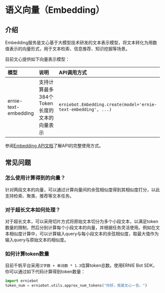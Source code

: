 # 语义向量（Embedding）

## 介绍

Embedding服务是文心基于大模型技术研发的文本表示模型，将文本转化为用数值表示的向量形式，用于文本检索、信息推荐、知识挖掘等场景。

目前文心提供如下向量表示模型：

| 模型 | 说明 | API调用方式 |
| :--- | :---- | :----- |
| ernie-text-embedding | 支持计算最多384个Token长度的文本的向量表示 | `erniebot.Embedding.create(model='ernie-text-embedding', ...)` |

参阅[Embedding API文档](../api_reference/embedding.md)了解API的完整使用方式。

## 常见问题

### 怎么使用计算得到的向量？

针对两段文本的向量，可以通过计算向量间的余弦相似度得到其相似度打分，以此支持检索、聚类、推荐等文本任务。

### 对于超长文本如何处理？

对于超长文本，可以采用切片方式将原始文本切分为多个小段文本，以满足token数量的限制，然后分别计算每个小段文本的向量，并根据任务灵活使用。例如在文本相似度计算中，可以计算输入query与每小段文本的余弦相似度，取最大值作为输入query与原始文本的相似度。

### 如何计算token数量

目前千帆平台采用`汉字数 + 单词数 * 1.3`估算token总数。使用ERNIE Bot SDK，你可以通过如下代码计算得到token数量：

```{.py .copy}
import erniebot
token_num = erniebot.utils.approx_num_tokens("你好，我是文心一言。")
```

